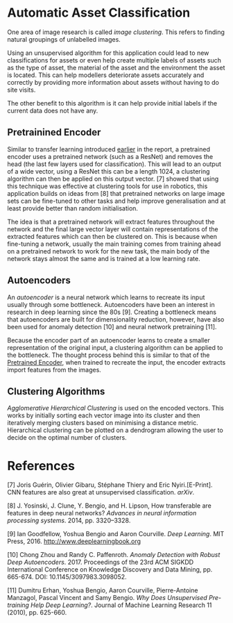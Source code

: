 # Automatic Asset Classification
One area of image research is called _image clustering_. This refers to finding natural groupings of unlabelled images.

Using an unsupervised algorithm for this application could lead to new classifications for assets or even help create multiple labels of assets such as the type of asset, the material of the asset and the environment the asset is located. This can help modellers deteriorate assets accurately and correctly by providing more information about assets without having to do site visits.

The other benefit to this algorithm is it can help provide initial labels if the current data does not have any.

## Pretrainined Encoder
Similar to transfer learning introduced [earlier](#transfer-learning) in the report, a pretrained encoder uses a pretrained network (such as a ResNet) and removes the head (the last few layers used for classification). This will lead to an output of a wide vector, using a ResNet this can be a length 1024, a clustering algorithm can then be applied on this output vector. [7] showed that using this technique was effective at clustering tools for use in robotics, this application builds on ideas from [8] that pretrained networks on large image sets can be fine-tuned to other tasks and help improve generalisation and at least provide better than random initialisation.

The idea is that a pretrained network will extract features throughout the network and the final large vector layer will contain representations of the extracted features which can then be clustered on. This is because when fine-tuning a network, usually the main training comes from training ahead on a pretrained network to work for the new task, the main body of the network stays almost the same and is trained at a low learning rate.

## Autoencoders
An _autoencoder_ is a neural network which learns to recreate its input usually through some bottleneck. Autoencoders have been an interest in research in deep learning since the 80s [9]. Creating a bottleneck means that autoencoders are built for dimensionality reduction, however, have also been used for anomaly detection [10] and neural network pretraining [11].

Because the encoder part of an autoencoder learns to create a smaller representation of the original input, a clustering algorithm can be applied to the bottleneck. The thought process behind this is similar to that of the [Pretrained Encoder](#pretrained-encoder), when trained to recreate the input, the encoder extracts import features from the images.

## Clustering Algorithms
_Agglomerative Hierarchical Clustering_ is used on the encoded vectors. This works by initially sorting each vector image into its cluster and then iteratively merging clusters based on minimising a distance metric. Hierarchical clustering can be plotted on a dendrogram allowing the user to decide on the optimal number of clusters.

# References
[7] Joris Guérin, Olivier Gibaru, Stéphane Thiery and Eric Nyiri.[E-Print]. CNN features are also great at unsupervised classification. _arXiv_.

[8] J. Yosinski, J. Clune, Y. Bengio, and H. Lipson, How transferable are features in deep neural networks? _Advances in neural information processing systems_. 2014, pp. 3320–3328.

[9] Ian Goodfellow, Yoshua Bengio and Aaron Courville. _Deep Learning_. MIT Press, 2016. http://www.deeplearningbook.org

[10] Chong Zhou and Randy C. Paffenroth. _Anomaly Detection with Robust Deep Autoencoders_. 2017. Proceedings of the 23rd ACM SIGKDD International Conference on Knowledge Discovery and Data Mining, pp. 665-674. DOI: 10.1145/3097983.3098052.

[11] Dumitru Erhan, Yoshua Bengio, Aaron Courville, Pierre-Antoine Manzagol, Pascal Vincent and Samy Bengio. _Why Does Unsupervised Pre-training Help Deep Learning?_. Journal of Machine Learning Research 11 (2010), pp. 625-660.
